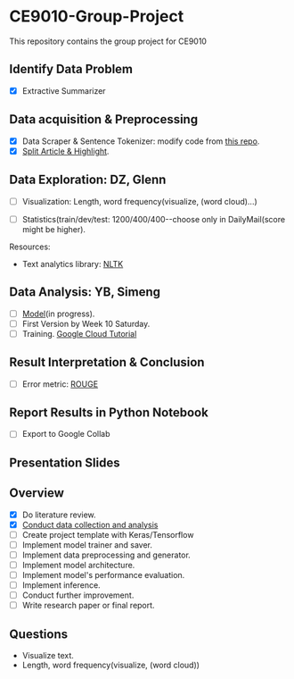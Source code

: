 # CE9010-Group-Project

This repository contains the group project for CE9010

## Identify Data Problem

- [x] Extractive Summarizer

## Data acquisition & Preprocessing

- [x] Data Scraper & Sentence Tokenizer: modify code from [this repo](https://github.com/abisee/cnn-dailymail).
- [x] [Split Article & Highlight](https://github.com/EdinburghNLP/Refresh).

## Data Exploration: DZ, Glenn

- [ ] Visualization: Length, word frequency(visualize, (word cloud)...)

- [ ] Statistics(train/dev/test: 1200/400/400--choose only in DailyMail(score might be higher).

Resources:

- Text analytics library: [NLTK](http://www.nltk.org/book/)

## Data Analysis: YB, Simeng

- [ ] [Model](https://machinelearningmastery.com/encoder-decoder-models-text-summarization-keras/)(in progress).
- [ ] First Version by Week 10 Saturday.
- [ ] Training. [Google Cloud Tutorial](http://cs231n.github.io/gce-tutorial/)

## Result Interpretation & Conclusion

- [ ] Error metric: [ROUGE]()

## Report Results in Python Notebook

- [ ] Export to Google Collab

## Presentation Slides

## Overview

- [x] Do literature review.
- [x] [Conduct data collection and analysis](https://github.com/EdinburghNLP/Refresh)
- [ ] Create project template with Keras/Tensorflow
- [ ] Implement model trainer and saver.
- [ ] Implement data preprocessing and generator.
- [ ] Implement model architecture.
- [ ] Implement model's performance evaluation.
- [ ] Implement inference.
- [ ] Conduct further improvement.
- [ ] Write research paper or final report.

## Questions

- Visualize text.
- Length, word frequency(visualize, (word cloud))
